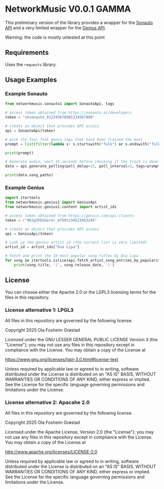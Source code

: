 # NetworkMusic V0.0.1 GAMMA

This preliminary version of the library provides a wrapper for the
[Sonauto API](https://sonauto.ai/developers) and a very limited wrapper for the
[Genius API](https://genius.com/developers).

Warning: the code is mostly untested at this point


## Requirements

Uses the `requests` library.


## Usage Examples

### Example Sonauto

```python
from networkmusic.sonauto1 import SonautoApi, tags

# access token obtained from https://sonauto.ai/developers
token = "sksonauto_012345678901234567890"

# create an object that provides API access
api = SonautoApi(token)

# pick the four folk genre tags that have been trained the most
prompt = list(filter(lambda s: s.startswith("folk") or s.endswith("folk"), tags.all))[:4]

print(prompt)

# Generate audio, wait 15 seconds before checking if the track is done
data = api.generate_polling(poll_delay=15, poll_interval=3, tags=prompt, instrumental=True)

print(data.song_paths)
```


### Example Genius

```python
import itertools
from networkmusic.genius1 import GeniusApi
from networkmusic.genius1.content import artist_ids

# access token obtained from https://genius.com/api-clients
token = r"9D2g3FEGGerer_4759t234523453245"

# create an object that provides API access
api = GeniusApi(token)

# Look up the genius artist id (the current list is very limited)
artist_id = artist_ids["Dua Lipa"]

# Fetch and print the 10 most popular song titles by Dua Lipa
for song in itertools.islice(api.fetch_artist_song_entries_by_popularity(artist_id), 10):
    print(song.title, '(', song.release_date, ')')
```


## License

You can choose either the Apache 2.0 or the LGPL3 licensing terms for the files in this repository.

### License alternative 1: LPGL3
All files in this repository are governed by the following license.

Copyright 2025 Ola Fosheim Grøstad

Licensed under the GNU LESSER GENERAL PUBLIC LICENSE Version 3 (the "License");
you may not use any files in this repository except in compliance with the License.
You may obtain a copy of the License at

https://www.gnu.org/licenses/lgpl-3.0.html#license-text

Unless required by applicable law or agreed to in writing, software
distributed under the License is distributed on an "AS IS" BASIS,
WITHOUT WARRANTIES OR CONDITIONS OF ANY KIND, either express or implied.
See the License for the specific language governing permissions and
limitations under the License.

### License alternative 2: Apacahe 2.0
All files in this repository are governed by the following license.

Copyright 2025 Ola Fosheim Grøstad

Licensed under the Apache License, Version 2.0 (the "License");
you may not use any files in this repository except in compliance with the License.
You may obtain a copy of the License at

http://www.apache.org/licenses/LICENSE-2.0

Unless required by applicable law or agreed to in writing, software
distributed under the License is distributed on an "AS IS" BASIS,
WITHOUT WARRANTIES OR CONDITIONS OF ANY KIND, either express or implied.
See the License for the specific language governing permissions and
limitations under the License.
